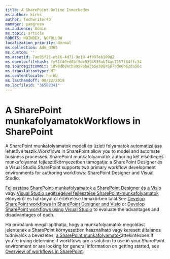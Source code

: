 ```yaml
---
title: A SharePoint Online Ismerkedés
ms.author: kirks
author: Techwriter40
manager: pamgreen
ms.audience: Admin
ms.topic: article
ROBOTS: NOINDEX, NOFOLLOW
localization_priority: Normal
ms.collection: Adm_O365
ms.custom: ''
ms.assetid: 7ae05f21-eb16-4d71-9e19-4f097eb100d2
ms.openlocfilehash: fe51f40ed8bf5dc9394535ab74ac7157f84ffc34
ms.sourcegitcommit: 1d98db8acb9959aba3b5e308a567ade6b62da56c
ms.translationtype: MT
ms.contentlocale: hu-HU
ms.lasthandoff: 08/22/2019
ms.locfileid: "36502341"
---
```

# <a name="workflows-in-sharepoint"></a><span data-ttu-id="df0bf-102">A SharePoint munkafolyamatok</span><span class="sxs-lookup"><span data-stu-id="df0bf-102">Workflows in SharePoint</span></span>

<span data-ttu-id="df0bf-103">A SharePoint munkafolyamatok modell és üzleti folyamatok automatizálása lehetővé teszik.</span><span class="sxs-lookup"><span data-stu-id="df0bf-103">Workflows in SharePoint allow you to model and automate business processes.</span></span> <span data-ttu-id="df0bf-104">SharePoint munkafolyamatok authoring két elsődleges munkafolyamat fejlesztőkörnyezetben támogatja: a SharePoint Designer és a Visual Studio.</span><span class="sxs-lookup"><span data-stu-id="df0bf-104">SharePoint supports two primary workflow development environments for authoring workflows: SharePoint Designer and Visual Studio.</span></span> 

<span data-ttu-id="df0bf-105">[Fejlesztése SharePoint-munkafolyamatok a SharePoint Designer és a Visio](https://docs.microsoft.com/sharepoint/dev/general-development/develop-sharepoint-workflows-using-visual-studio) vagy [Visual Studio segítségével fejlesztése SharePoint-munkafolyamatok](https://docs.microsoft.com/sharepoint/dev/general-development/develop-sharepoint-workflows-using-visual-studio) előnyeiről és hátrányairól értékelése témakörben talál.</span><span class="sxs-lookup"><span data-stu-id="df0bf-105">See [Develop SharePoint workflows in SharePoint Designer and Visio](https://docs.microsoft.com/sharepoint/dev/general-development/develop-sharepoint-workflows-using-visual-studio) or [Develop SharePoint workflows using Visual Studio](https://docs.microsoft.com/sharepoint/dev/general-development/develop-sharepoint-workflows-using-visual-studio) to evaluate the advantages and disadvantages of each.</span></span> 

<span data-ttu-id="df0bf-106">Ha próbálunk megállapíthatja, hogy a munkafolyamatok megoldást jelentenek a SharePoint környezetben használható vagy keresett általános tudnivalók a bevezetés, [a SharePoint munkafolyamatok](https://docs.microsoft.com/sharepoint/dev/general-development/get-started-with-workflows-in-sharepoint#overview-of-workflows-in-sharepoint)áttekintésben.</span><span class="sxs-lookup"><span data-stu-id="df0bf-106">If you're trying determine if workflows are a solution to use in your SharePoint environment or are looking for general information on getting started, see [Overview of workflows in SharePoint](https://docs.microsoft.com/sharepoint/dev/general-development/get-started-with-workflows-in-sharepoint#overview-of-workflows-in-sharepoint).</span></span>